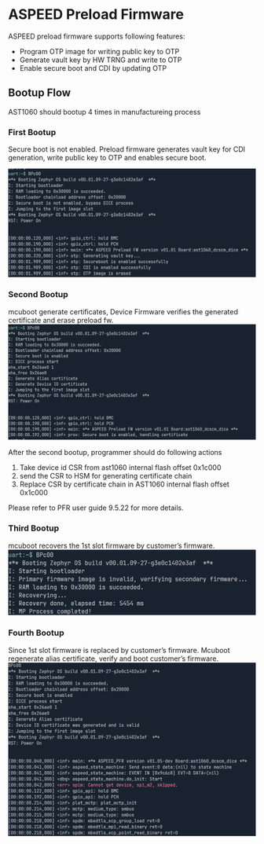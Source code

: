 # ASPEED Preload Firmware

ASPEED preload firmware supports following features:  
- Program OTP image for writing public key to OTP
- Generate vault key by HW TRNG and write to OTP
- Enable secure boot and CDI by updating OTP

## Bootup Flow

AST1060 should bootup 4 times in manufactureing process

### First Bootup
Secure boot is not enabled. Preload firmware generates vault key for CDI generation, write public key to OTP and enables secure boot.  

![alt text](doc/1stbootup.png)

### Second Bootup
mcuboot generate certificates, Device Firmware verifies the generated certificate and erase preload fw.  
![alt text](doc/2ndbootup.png)

After the second bootup, programmer should do following actions  
1. Take device id CSR from ast1060 internal flash offset 0x1c000
2. send the CSR to HSM for generating certificate chain
3. Replace CSR by certificate chain in AST1060 internal flash offset 0x1c000

Please refer to PFR user guide 9.5.22 for more details.

### Third Bootup
mcuboot recovers the 1st slot firmware by customer’s firmware.  
![alt text](doc/3rdbootup.png)

### Fourth Bootup
Since 1st slot firmware is replaced by customer’s firmware. Mcuboot regenerate alias certificate, verify and boot customer’s firmware.  
![alt text](doc/4thbootup.png)
